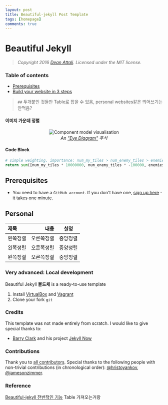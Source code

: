 ```yaml
---
layout: post
title: Beautiful-jekyll Post Template
tags: [homepage]
comments: true
---
```

# Beautiful Jekyll
> *Copyright 2016 [Dean Attali](http://deanattali.com). Licensed under the MIT license.*

### Table of contents
- [Prerequisites](#prerequisites)
- [Build your website in 3 steps](#Personal) 
> `##` 두개붙인 것들만 Table로 잡을 수 있음, personal websites같은 띄어쓰기는 안먹음?

#### 이미지 가운데 정렬
<center>
<img src="/assets/img/avatar-icon.png" alt="Component model visualisation">
<br>
<em>An <a href="https://github.com/ouzor/eyediagram">"Eye Diagram"</a> 주석 </em>
</center>

#### Code Block
```python
# simple weighting, importance: num_my_tiles > num_enemy_tiles > enemies_dist
return sum([num_my_tiles * 10000000, num_enemy_tiles * -100000, enemies_dist])
```

## Prerequisites
- You need to have a `GitHub account`. If you don't have one, [sign up here](https://github.com/join) - it takes one minute. 

## Personal
 
|제목|내용|설명|
|:---|---:|:---:|
|왼쪽정렬|오른쪽정렬|중앙정렬|
|왼쪽정렬|오른쪽정렬|중앙정렬|
|왼쪽정렬|오른쪽정렬|중앙정렬|

### Very advanced: Local development
Beautiful Jekyll **볼드체** is a ready-to-use template

1. Install [VirtualBox](http://virtualbox.org) and [Vagrant](https://www.vagrantup.com)
2. Clone your fork `git`

### Credits
This template was not made entirely from scratch. I would like to give special thanks to:
- [Barry Clark](https://github.com/barryclark) and his project [Jekyll Now](https://github.com/barryclark/jekyll-now)

### Contributions
Thank you to [all contributors](https://github.com/daattali/beautiful-jekyll/graphs/contributors). Special thanks to the following people with non-trivial contributions (in chronological order): [@hristoyankov](https://github.com/hristoyankov), [@jamesonzimmer](https://github.com/jamesonzimmer).


### Reference
[Beautiful-jekyll 전반적인 기능](https://dymaxionkim.github.io/beautiful-jekyll/2017-01-10-make-blog/)
Table 가져오는거랑
